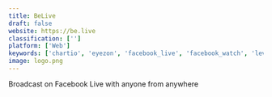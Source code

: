 ```yaml
---
title: BeLive
draft: false 
website: https://be.live
classification: ['']
platform: ['Web']
keywords: ['chartio', 'eyezon', 'facebook_live', 'facebook_watch', 'levee', 'picarto.tv', 'reach_engine', 'sisense', 'snap_map_for_web', 'wistia', 'younow', 'ziggeo', 'zulip']
image: logo.png
---
```

Broadcast on Facebook Live with anyone from anywhere